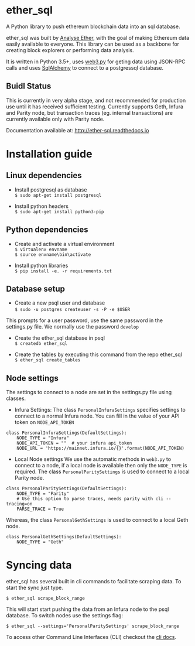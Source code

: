 # ether_sql
A Python library to push ethereum blockchain data into an sql database.

ether_sql was built by [Analyse Ether](https://www.analyseether.com/), with the goal of making Ethereum data easily available to everyone. This library can be used as a backbone for creating block explorers or performing data analysis.

It is written in Python 3.5+, uses [web3.py](https://github.com/ethereum/web3.py) for geting data using JSON-RPC calls and uses [SqlAlchemy](http://docs.sqlalchemy.org/en/latest/) to connect to a postgressql database.


## Buidl Status
This is currently in very alpha stage, and not recommended for production use until it has received sufficient testing.
Currently supports Geth, Infura and Parity node, but transaction traces (eg. internal transactions) are currently available only with Parity node.

Documentation available at: http://ether-sql.readthedocs.io

# Installation guide

## Linux dependencies

* Install postgresql as database      
`$ sudo apt-get install postgresql`

* Install python headers      
`$ sudo apt-get install python3-pip`    


## Python dependencies

* Create and activate a virtual environment     
`$ virtualenv envname`     
`$ source envname\bin\activate`

* Install python libraries     
`$ pip install -e. -r requirements.txt`


## Database setup

* Create a new psql user and database     
`$ sudo -u postgres createuser -s -P -e $USER`

This prompts for a user password, use the same password in the settings.py file. We normally use the password `develop`

* Create the ether_sql database in psql     
`$ createdb ether_sql`

* Create the tables by executing this command from the repo ether_sql       
`$ ether_sql create_tables`

## Node settings
The settings to connect to a node are set in the settings.py file using classes.
* Infura Settings:
The class `PersonalInfuraSettings` specifies settings to connect to a normal Infura node. You can fill in the value of your API token on `NODE_API_TOKEN`
```
class PersonalInfuraSettings(DefaultSettings):
    NODE_TYPE = "Infura"
    NODE_API_TOKEN = ""  # your infura api_token
    NODE_URL = 'https://mainnet.infura.io/{}'.format(NODE_API_TOKEN)
```

* Local Node settings
We use the automatic methods in `web3.py` to connect to a node, if a local node is available then only the `NODE_TYPE` is required. The class `PersonalParitySettings` is used to connect to a local Parity node.
```
class PersonalParitySettings(DefaultSettings):
    NODE_TYPE = "Parity"
    # Use this option to parse traces, needs parity with cli --tracing=on
    PARSE_TRACE = True
```

Whereas, the class `PersonalGethSettings` is used to connect to a local Geth node.
```
class PersonalGethSettings(DefaultSettings):
    NODE_TYPE = "Geth"
```

# Syncing data
ether_sql has several built in cli commands to facilitate scraping data. To start the sync just type.


`$ ether_sql scrape_block_range `

This will start start pushing the data from an Infura node to the psql database. To switch nodes use the settings flag:


`$ ether_sql --settings='PersonalParitySettings' scrape_block_range `


To access other Command Line Interfaces (CLI) checkout the [cli docs](http://ether-sql.readthedocs.io/en/latest/api/cli.html).
